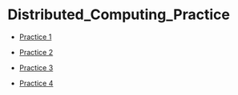 # Distributed_Computing_Practice

* [Practice 1](https://github.com/jwx524/Distributed_Computing_Practice/tree/master/Practice%201#practice-1)

* [Practice 2](https://github.com/jwx524/Distributed_Computing_Practice/tree/master/Practice%202)

* [Practice 3](https://github.com/jwx524/Distributed_Computing_Practice/tree/master/Practice%203)

* [Practice 4](https://github.com/jwx524/Distributed_Computing_Practice/tree/master/Practice%204)

